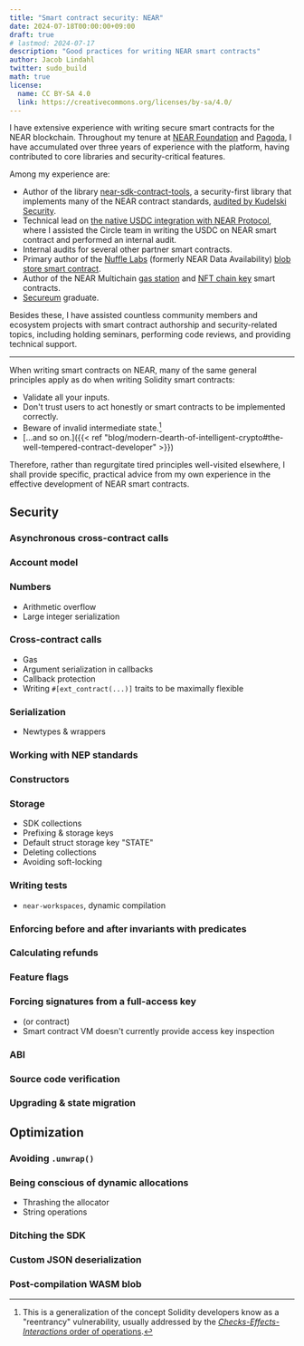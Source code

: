 ```yaml
---
title: "Smart contract security: NEAR"
date: 2024-07-18T00:00:00+09:00
draft: true
# lastmod: 2024-07-17
description: "Good practices for writing NEAR smart contracts"
author: Jacob Lindahl
twitter: sudo_build
math: true
license:
  name: CC BY-SA 4.0
  link: https://creativecommons.org/licenses/by-sa/4.0/
---
```


I have extensive experience with writing secure smart contracts for the NEAR blockchain. Throughout my tenure at [NEAR Foundation](https://near.foundation/) and [Pagoda](https://www.pagoda.co/), I have accumulated over three years of experience with the platform, having contributed to core libraries and security-critical features.

Among my experience are:

- Author of the library [near-sdk-contract-tools](https://github.com/near/near-sdk-contract-tools), a security-first library that implements many of the NEAR contract standards, [audited by Kudelski Security](https://github.com/near/near-sdk-contract-tools/blob/develop/documents/NEAR%20Contract%20Tools%20-%20Final%20-%2005.05.2023.pdf).
- Technical lead on [the native USDC integration with NEAR Protocol](https://near.org/blog/usdc-launches-natively-on-the-near-protocol), where I assisted the Circle team in writing the USDC on NEAR smart contract and performed an internal audit.
- Internal audits for several other partner smart contracts.
- Primary author of the [Nuffle Labs](https://nuff.tech/) (formerly NEAR Data Availability) [blob store smart contract](https://github.com/Nuffle-Labs/data-availability/tree/main/contracts/blob-store).
- Author of the NEAR Multichain [gas station](https://github.com/near/multichain-gas-station-contract/tree/master/gas_station) and [NFT chain key](https://github.com/near/multichain-gas-station-contract/tree/master/nft_key) smart contracts.
- [Secureum](https://www.secureum.xyz/) graduate.

Besides these, I have assisted countless community members and ecosystem projects with smart contract authorship and security-related topics, including holding seminars, performing code reviews, and providing technical support.

---

When writing smart contracts on NEAR, many of the same general principles apply as do when writing Solidity smart contracts:

- Validate all your inputs.
- Don't trust users to act honestly or smart contracts to be implemented correctly.
- Beware of invalid intermediate state.[^cei]
- [&hellip;and so on.]({{< ref "blog/modern-dearth-of-intelligent-crypto#the-well-tempered-contract-developer" >}})

[^cei]: This is a generalization of the concept Solidity developers know as a "reentrancy" vulnerability, usually addressed by the [_Checks-Effects-Interactions_ order of operations](https://docs.soliditylang.org/en/latest/security-considerations.html#reentrancy).

Therefore, rather than regurgitate tired principles well-visited elsewhere, I shall provide specific, practical advice from my own experience in the effective development of NEAR smart contracts.

## Security

### Asynchronous cross-contract calls

### Account model

### Numbers

- Arithmetic overflow
- Large integer serialization

### Cross-contract calls

- Gas
- Argument serialization in callbacks
- Callback protection
- Writing `#[ext_contract(...)]` traits to be maximally flexible

### Serialization

- Newtypes & wrappers

### Working with NEP standards

### Constructors

### Storage

- SDK collections
- Prefixing & storage keys
- Default struct storage key "STATE"
- Deleting collections
- Avoiding soft-locking

### Writing tests

- `near-workspaces`, dynamic compilation

### Enforcing before and after invariants with predicates

### Calculating refunds

### Feature flags

### Forcing signatures from a full-access key

- (or contract)
- Smart contract VM doesn't currently provide access key inspection

### ABI

### Source code verification

### Upgrading & state migration

## Optimization

### Avoiding `.unwrap()`

### Being conscious of dynamic allocations

- Thrashing the allocator
- String operations

### Ditching the SDK

### Custom JSON deserialization

### Post-compilation WASM blob
